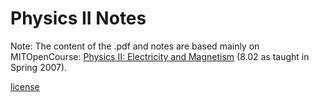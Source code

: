 # Physics II Notes

Note: The content of the .pdf and notes are based mainly on MITOpenCourse: [Physics II: Electricity and Magnetism](https://ocw.mit.edu/courses/physics/8-02-physics-ii-electricity-and-magnetism-spring-2007/index.htm) (8.02 as taught in Spring 2007).

[license](https://creativecommons.org/licenses/by-nc-sa/4.0/legalcode)
